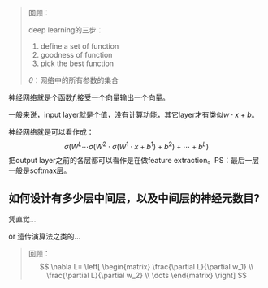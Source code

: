 > 回顾：
>
> deep learning的三步：
>
> 1. define a set of function
> 2. goodness of function
> 3. pick the best function
>
> $\theta$：网络中的所有参数的集合

神经网络就是个函数$f$,接受一个向量输出一个向量。

一般来说，input layer就是个值，没有计算功能，其它layer才有类似$w\cdot x+b$。



神经网络就是可以看作成：
$$
\sigma(W^L\cdots \sigma(W^2\cdot \sigma(W^1 \cdot x+b^1)+b^2)+\cdots+b^L)
$$
把output layer之前的各层都可以看作是在做feature extraction。PS：最后一层一般是softmax层。



## 如何设计有多少层中间层，以及中间层的神经元数目?

凭直觉...

or 遗传演算法之类的...



> 回顾：
> $$
> \nabla L=
> \left[ 
> \begin{matrix}
> \frac{\partial L}{\partial w_1} \\
> \frac{\partial L}{\partial w_2} \\
> \dots
> \end{matrix}
> \right]
> $$

